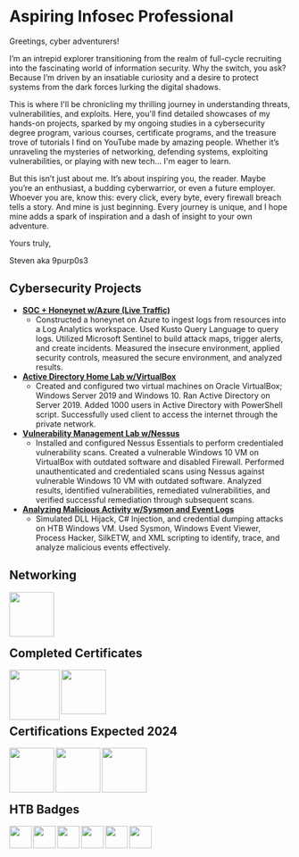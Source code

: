 <h1>Aspiring Infosec Professional</h1>

Greetings, cyber adventurers! 

I’m an intrepid explorer transitioning from the realm of full-cycle recruiting into the fascinating world of information security. Why the switch, you ask? Because I’m driven by an insatiable curiosity and a desire to protect systems from the dark forces lurking the digital shadows.

This is where I'll be chronicling my thrilling journey in understanding threats, vulnerabilities, and exploits. Here, you'll find detailed showcases of my hands-on projects, sparked by my ongoing studies in a cybersecurity degree program, various courses, certificate programs, and the treasure trove of tutorials I find on YouTube made by amazing people. Whether it’s unraveling the mysteries of networking, defending systems, exploiting vulnerabilities, or playing with new tech... I'm eager to learn.

But this isn’t just about me. It’s about inspiring you, the reader. Maybe you’re an enthusiast, a budding cyberwarrior, or even a future employer. Whoever you are, know this: every click, every byte, every firewall breach tells a story. And mine is just beginning. Every journey is unique, and I hope mine adds a spark of inspiration and a dash of insight to your own adventure.

Yours truly,

Steven aka 9purp0s3



<h2>Cybersecurity Projects</h2>

- <b>[SOC + Honeynet w/Azure (Live Traffic)](https://github.com/stevenrim/honeynet)</b>
    - Constructed a honeynet on Azure to ingest logs from resources into a Log Analytics workspace. Used Kusto Query Language to query logs. Utilized Microsoft Sentinel to build attack maps, trigger alerts, and create incidents. Measured the insecure environment, applied security controls, measured the secure environment, and analyzed results. 
- <b>[Active Directory Home Lab w/VirtualBox]()</b>
    - Created and configured two virtual machines on Oracle VirtualBox; Windows Server 2019 and Windows 10. Ran Active Directory on Server 2019. Added 1000 users in Active Directory with PowerShell script. Successfully used client to access the internet through the private network. 
- <b>[Vulnerability Management Lab w/Nessus]()</b>
    - Installed and configured Nessus Essentials to perform credentialed vulnerability scans. Created a vulnerable Windows 10 VM on VirtualBox with outdated software and disabled Firewall. Performed unauthenticated and credentialed scans using Nessus against vulnerable Windows 10 VM with outdated software. Analyzed results, identified vulnerabilities, remediated vulnerabilities, and verified successful remediation through subsequent scans.
- <b>[Analyzing Malicious Activity w/Sysmon and Event Logs]()</b>
    - Simulated DLL Hijack, C# Injection, and credential dumping attacks on HTB Windows VM. Used Sysmon, Windows Event Viewer, Process Hacker, SilkETW, and XML scripting to identify, trace, and analyze malicious events effectively. 


<h2>Networking</h2>

[<img align="left" alt="" width="80px" src="https://marketplace.6clicks.com/media/catalog/product/cache/23c0cd070d89dc1f3b0c34a66e2aee6b/o/w/owasp-logo-square.png" />](https://owasp.org/)
<br>
<br>
<br>
<br>

<h2>Completed Certificates</h2>

[<img align="left" alt="" width="90px" src="https://images.credly.com/size/340x340/images/0bf0f2da-a699-4c82-82e2-56dcf1f2e1c7/image.png" />](https://www.credly.com/badges/c5dc51ac-beae-45ef-b27b-a060075191e3/)
[<img align="left" alt="" width="80px" src="https://i.imgur.com/UyhqpF5.png" />](https://app.kajabi.com/certificates/72ada0d2)
<br>
<br>
<br>
<br>

<h2>Certifications Expected 2024</h2>

[<img align="left" alt="" width="80px" src="https://cloudsecurityalliance.org/assets/education/ccsk/credly_badge-ed17d466458785c409ac00edc33ffbc8a95ef56aebbd36e969441654a29adc1d.png" />](https://cloudsecurityalliance.org/education/ccsk)
[<img align="left" alt="" width="80px" src="https://academy.hackthebox.com/storage/exam_badges/Ub2I1qAN1BOVsK2de0ujslt4oGjhceaZeWRRicge.png" />](https://academy.hackthebox.com/preview/certifications/htb-certified-defensive-security-analyst)
[<img align="left" alt="" width="80px" src="https://images.credly.com/images/446e08ae-bbb5-4648-b85d-24b9a939eb8d/CompTIA_Security_2B.png" />](https://www.comptia.org/certifications/security)
<br>
<br>
<br>
<br>

<h2>HTB Badges</h2>

[<img align="left" alt="" width="40px" src="https://academy.hackthebox.com/storage/badges/academician.png" />](https://academy.hackthebox.com/achievement/badge/3012c379-0e6b-11ef-b18d-bea50ffe6cb4)
[<img align="left" alt="" width="40px" src="https://academy.hackthebox.com/storage/badges/abc6e5a362f8adad812c5cfa87783bd9/logo.png" />](https://academy.hackthebox.com/achievement/badge/fb4ad0bf-0ff8-11ef-b18d-bea50ffe6cb4)
[<img align="left" alt="" width="40px" src="https://academy.hackthebox.com/storage/badges/4a11a1a1d810967184694662d629de2d/logo.png" />](https://academy.hackthebox.com/achievement/badge/50ff53be-0f94-11ef-b18d-bea50ffe6cb4)
[<img align="left" alt="" width="40px" src="https://academy.hackthebox.com/storage/badges/eb072974e828f87af924bce557b2c614/logo.png" />](https://academy.hackthebox.com/achievement/badge/b4cdf74f-10b6-11ef-b18d-bea50ffe6cb4)
[<img align="left" alt="" width="40px" src="https://academy.hackthebox.com/storage/badges/d7343c8afb32e9feee0fed1fc2acd378/logo.png" />](https://academy.hackthebox.com/achievement/badge/aeb9a03e-114b-11ef-b18d-bea50ffe6cb4)
[<img align="left" alt="" width="40px" src="https://academy.hackthebox.com/storage/badges/f284df82c57336019410ed5f68ace295/logo.png" />](https://academy.hackthebox.com/achievement/badge/0db968b9-15e9-11ef-b18d-bea50ffe6cb4)
